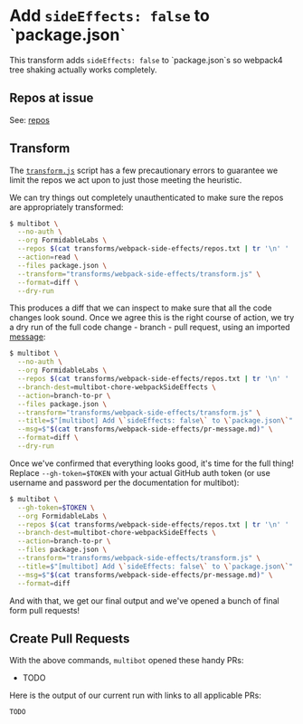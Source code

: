 Add `sideEffects: false` to \`package.json\`
==========================================

This transform adds `sideEffects: false` to \`package.json\`s so webpack4 tree shaking actually works completely.

## Repos at issue

See: [repos](./repos.txt)

## Transform

The [`transform.js`](./transform.js) script has a few precautionary errors to
guarantee we limit the repos we act upon to just those meeting the heuristic.

We can try things out completely unauthenticated to make sure the repos are
appropriately transformed:

```sh
$ multibot \
  --no-auth \
  --org FormidableLabs \
  --repos $(cat transforms/webpack-side-effects/repos.txt | tr '\n' ' ') \
  --action=read \
  --files package.json \
  --transform="transforms/webpack-side-effects/transform.js" \
  --format=diff \
  --dry-run
```

This produces a diff that we can inspect to make sure that all the code changes
look sound. Once we agree this is the right course of action, we try a dry
run of the full code change - branch - pull request, using an imported
[message](./pr-message.md):

```sh
$ multibot \
  --no-auth \
  --org FormidableLabs \
  --repos $(cat transforms/webpack-side-effects/repos.txt | tr '\n' ' ') \
  --branch-dest=multibot-chore-webpackSideEffects \
  --action=branch-to-pr \
  --files package.json \
  --transform="transforms/webpack-side-effects/transform.js" \
  --title=$"[multibot] Add \`sideEffects: false\` to \`package.json\`" \
  --msg=$"$(cat transforms/webpack-side-effects/pr-message.md)" \
  --format=diff \
  --dry-run
```

Once we've confirmed that everything looks good, it's time for the full thing!
Replace `--gh-token=$TOKEN` with your actual GitHub auth token (or use username
and password per the documentation for multibot):

```sh
$ multibot \
  --gh-token=$TOKEN \
  --org FormidableLabs \
  --repos $(cat transforms/webpack-side-effects/repos.txt | tr '\n' ' ') \
  --branch-dest=multibot-chore-webpackSideEffects \
  --action=branch-to-pr \
  --files package.json \
  --transform="transforms/webpack-side-effects/transform.js" \
  --title=$"[multibot] Add \`sideEffects: false\` to \`package.json\`" \
  --msg=$"$(cat transforms/webpack-side-effects/pr-message.md)" \
  --format=diff
```

And with that, we get our final output and we've opened a bunch of final form
pull requests!

## Create Pull Requests

With the above commands, `multibot` opened these handy PRs:

* TODO

Here is the output of our current run with links to all applicable PRs:

```diff
TODO
```
